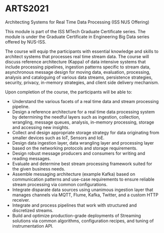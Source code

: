 # ARTS2021
Architecting Systems for Real Time Data Processing (ISS NUS Offering)

This module is part of the ISS MTech Graduate Certificate series. The module is under the Graduate Certificate in Engineering Big Data series offered by NUS-ISS.

The course will equip the participants with essential knowledge and skills to architect systems that processes real time stream data. The course will discuss reference architecture (Kappa) of data intensive systems that include processing pipelines, ingestion patterns specific to stream data, asynchronous message design for moving data, evaluation, processing, analysis and cataloguing of various data streams, persistence strategies, security, privacy, in-memory strategies, and client side delivery mechanism. 

Upon completion of the course, the participants will be able to:
-	Understand the various facets of a real time data and stream processing pipeline. 
-	Design a reference architecture for a real time data processing system by determining the needful layers such as ingestion, collection, wrangling, message queues, analysis, in-memory processing, storage and accessing new insights. 
-	Collect and design appropriate storage strategy for data originating from smaller devices such as IoT, Sensors and IoE.
-	Design data ingestion layer, data wrangling layer and processing layer based on the networking protocols and storage requirements. 
- Design robust message producers and consumers for writing and reading messages. 
- Evaluate and determine best stream processing framework suited for the given business needs. 
- Assemble messaging architecture (example Kafka) based on communication patterns and use-case requirements to ensure reliable stream processing via common configurations. 
- Integrate disparate data sources using unanimous ingestion layer that manages channels via MQTT, Flume, Kafka, Twitter, and a custom HTTP receiver.
-	Integrate and process pipelines that work with structured and discretized streams. 
-	Build and optimize production-grade deployments of Streaming solutions via common algorithms, configuration recipes, and tuning of instrumentation API.
